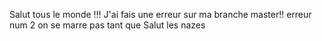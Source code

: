 Salut tous le monde !!!
J'ai fais une erreur sur ma branche master!!
erreur num 2
on se marre
pas tant que 
Salut les nazes